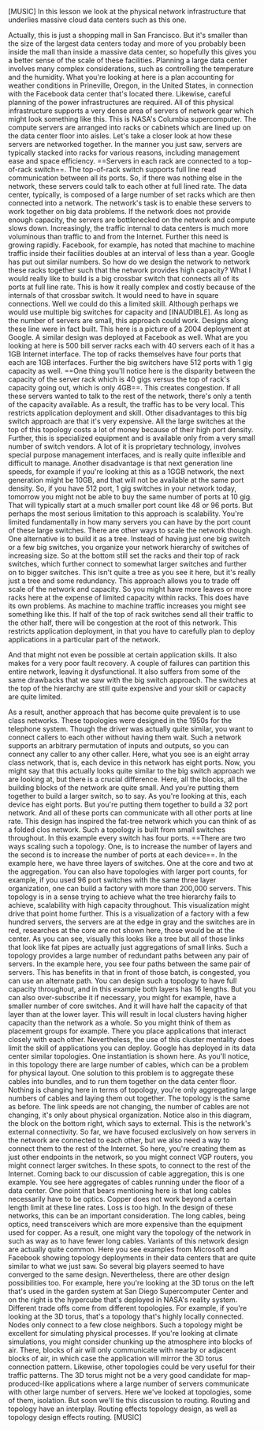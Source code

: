 [MUSIC] In this lesson we look at the physical
network infrastructure that underlies massive cloud data
centers such as this one. 

Actually, this is just a shopping
mall in San Francisco. But it's smaller than the size of
the largest data centers today and more of you probably been inside the mall
than inside a massive data center, so hopefully this gives you a better sense
of the scale of these facilities. Planning a large data center involves
many complex considerations, such as controlling the temperature and
the humidity. What you're looking at here
is a plan accounting for weather conditions in Prineville,
Oregon, in the United States, in connection with the Facebook
data center that's located there. Likewise, careful planning of the power
infrastructures are required. All of this physical infrastructure
supports a very dense area of servers of network gear which might
look something like this. This is NASA's Columbia supercomputer. The compute servers
are arranged into racks or cabinets which are lined up on
the data center floor into aisles. Let's take a closer look at how these
servers are networked together. In the manner you just saw, servers
are typically stacked into racks for various reasons, including management
ease and space efficiency. ==Servers in each rack are connected
to a top-of-rack switch==. The top-of-rack switch supports full line
read communication between all its ports. So, if there was nothing
else in the network, these servers could talk to
each other at full lined rate. The data center, typically, is composed of a large number of set racks
which are then connected into a network. The network's task is to enable these
servers to work together on big data problems. If the network does not
provide enough capacity, the servers are bottlenecked on
the network and compute slows down. Increasingly, the traffic
internal to data centers is much more voluminous than
traffic to and from the Internet. Further this need is growing rapidly. Facebook, for example, has noted that
machine to machine traffic inside their facilities doubles at
an interval of less than a year. Google has put out similar numbers. So how do we design the network
to network these racks together such that the network
provides high capacity? What I would really like to build is
a big crossbar switch that connects all of its ports at full line rate. This is how it really complex and costly because of the internals
of that crossbar switch. It would need to have
in square connections. Well we could do this a limited skill. Although perhaps we would use multiple big
switches for capacity and [INAUDIBLE]. As long as the number of servers
are small, this approach could work. Designs along these line
were in fact built. This here is a picture of
a 2004 deployment at Google. A similar design was deployed
at Facebook as well. What are you looking at here is 500
bill server racks each with 40 servers each of it has a 1GB Internet interface. The top of racks themselves have four
ports that each are 1GB interfaces. Further the big switchers have 512
ports with 1 gig capacity as well. ==One thing you'll notice here is
the disparity between the capacity of the server rack which is 40 gigs versus
the top of rack's capacity going out, which is only 4GB==. This creates congestion. If all these servers wanted to
talk to the rest of the network, there's only a tenth of
the capacity available. As a result,
the traffic has to be very local. This restricts application deployment and
skill. Other disadvantages to this big switch
approach are that it's very expensive. All the large switches at
the top of this topology costs a lot of money because
of their high port density. Further, this is specialized equipment and is available only from a very
small number of switch vendors. A lot of it is proprietary technology,
involves special purpose management interfaces, and is really quite
inflexible and difficult to manage. Another disadvantage is that
next generation line speeds, for example if you're looking at this as
a 1GGB network, the next generation might be 10GB, and that will not be
available at the same port density. So, if you have 512 port,
1 gig switches in your network today, tomorrow you might not be able to buy
the same number of ports at 10 gig. That will typically start at a much
smaller port count like 48 or 96 ports. But perhaps the most serious limitation
to this approach is scalability. You're limited fundamentally in how
many servers you can have by the port count of these large switches. There are other ways to
scale the network though. One alternative is to build it as a tree. Instead of having just one big switch or
a few big switches, you organize your network hierarchy
of switches of increasing size. So at the bottom still set the racks and
their top of rack switches, which further connect to somewhat larger switches and
further on to bigger switches. This isn't quite a tree as you see it
here, but it's really just a tree and some redundancy. This approach allows you to trade off
scale of the network and capacity. So you might have more leaves or more racks here at the expense of
limited capacity within racks. This does have its own problems. As machine to machine traffic increases
you might see something like this. If half of the top of rack switches send
all their traffic to the other half, there will be congestion at
the root of this network. This restricts application deployment,
in that you have to carefully plan to deploy applications in
a particular part of the network. 

And that might not even be possible
at certain application skills. It also makes for
a very poor fault recovery. A couple of failures can partition this
entire network, leaving it dysfunctional. It also suffers from some
of the same drawbacks that we saw with the big switch approach. The switches at the top of the hierarchy
are still quite expensive and your skill or capacity are quite limited. 

As a result, another approach that has become quite
prevalent is to use class networks. These topologies were designed in
the 1950s for the telephone system. Though the driver was
actually quite similar, you want to connect callers to each
other without having them wait. Such a network supports an arbitrary
permutation of inputs and outputs, so you can connect any caller
to any other caller. Here, what you see is
an eight array class network, that is, each device in this
network has eight ports. Now, you might say that this actually
looks quite similar to the big switch approach we are looking at, but
there is a crucial difference. Here, all the blocks, all the building
blocks of the network are quite small. And you're putting them together to
build a larger switch, so to say. As you're looking at this,
each device has eight ports. But you're putting them together
to build a 32 port network. And all of these ports can communicate
with all other ports at line rate. This design has inspired
the fat-tree network which you can think of as
a folded clos network. Such a topology is built from
small switches throughout. In this example every
switch has four ports. ==There are two ways
scaling such a topology. One, is to increase
the number of layers and the second is to increase
the number of ports at each device==. In the example here,
we have three layers of switches. One at the core and
two at the aggregation. You can also have topologies
with larger port counts, for example, if you used 96 port switches
with the same three layer organization, one can build a factory with
more than 200,000 servers. This topology is in
a sense trying to achieve what the tree hierarchy fails to achieve,
scalability with high capacity throughout. This visualization might drive
that point home further. This is a visualization of a factory
with a few hundred servers, the servers are at the edge in gray and
the switches are in red, researches at the core are not shown here,
those would be at the center. As you can see, visually this looks like
a tree but all of those links that look like fat pipes are actually just
aggregations of small links. Such a topology provides a large
number of redundant paths between any pair of servers. In the example here, you see four paths
between the same pair of servers. This has benefits in that in front
of those batch, is congested, you can use an alternate path. You can design such a topology to
have full capacity throughout, and in this example both
layers has 16 lengths. But you can also over-subscribe it
if necessary, you might for example, have a smaller number of core switches. And it will have half the capacity of
that layer than at the lower layer. This will result in local clusters having higher capacity than
the network as a whole. So you might think of them as
placement groups for example. There you place applications that
interact closely with each other. Nevertheless, the use of this cluster
mentality does limit the skill of applications you can deploy. Google has deployed in its data
center similar topologies. One instantiation is shown here. As you'll notice, in this topology
there are large number of cables, which can be a problem for
physical layout. One solution to this problem is to
aggregate these cables into bundles, and to run them together on
the data center floor. Nothing is changing here
in terms of topology, you're only aggregating large numbers
of cables and laying them out together. The topology is the same as before. The link speeds are not changing, the number of cables are not changing,
it's only about physical organization. Notice also in this diagram, the block on
the bottom right, which says to external. This is the network's
external connectivity. So far, we have focused exclusively on how
servers in the network are connected to each other, but we also need a way to
connect them to the rest of the Internet. So here, you're creating them as just
other endpoints in the network, so you might connect VGP routers,
you might connect larger switches. In these spots,
to connect to the rest of the Internet. Coming back to our discussion of cable
aggregation, this is one example. You see here aggregates of cables running
under the floor of a data center. One point that bears mentioning
here is that long cables necessarily have to be optics. Copper does not work beyond a certain
length limit at these line rates. Loss is too high. In the design of these networks,
this can be an important consideration. The long cables, being optics, need transceivers which are more expensive
than the equipment used for copper. As a result,
one might vary the topology of the network in such as way as to
have fewer long cables. Variants of this network design
are actually quite common. Here you see examples from Microsoft and
Facebook showing topology deployments in their data centers that are quite
similar to what we just saw. So several big players seemed to
have converged to the same design. Nevertheless, there are other
design possibilities too. For example, here you're looking at
the 3D torus on the left that's used in the garden system at
San Diego Supercomputer Center and on the right is the hypercube that's
deployed in NASA's reality system. Different trade offs come
from different topologies. For example,
if you're looking at the 3D torus, that's a topology that's
highly locally connected. Nodes only connect to
a few close neighbors. Such a topology might be excellent for
simulating physical processes. If you're looking at climate simulations, you might consider chunking up
the atmosphere into blocks of air. There, blocks of air will only communicate
with nearby or adjacent blocks of air, in which case the application will
mirror the 3D torus connection pattern. Likewise, other topologies could be
very useful for their traffic patterns. The 3D torus might not be
a very good candidate for map-produced-like applications where
a large number of servers communicate with other large number of servers. Here we've looked at topologies,
some of them, isolation. But soon we'll tie this
discussion to routing. Routing and topology have an interplay. Routing effects topology design, as
well as topology design effects routing. [MUSIC]